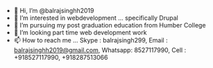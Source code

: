 - 👋 Hi, I’m @balrajsinghh2019
- 👀 I’m interested in webdevelopment ... specifically Drupal
- 🌱 I’m pursuing my post graduation education from Humber College
- 💞️ I’m looking part time web development work
- 📫 How to reach me ... Skype : balrajsingh299, Email : balrajsinghh2019@gmail.com, Whatsapp: 8527117990, Cell : +918527117990, +918287513066

<!---
balrajsinghh2019/balrajsinghh2019 is a ✨ special ✨ repository because its `README.md` (this file) appears on your GitHub profile.
You can click the Preview link to take a look at your changes.
--->
